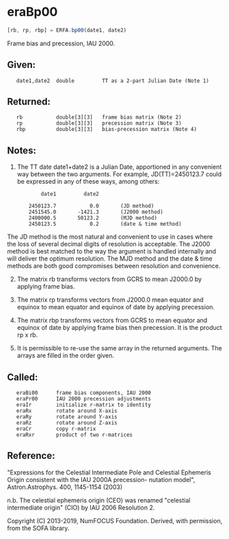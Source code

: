 # eraBp00

```js
[rb, rp, rbp] = ERFA.bp00(date1, date2)
```

Frame bias and precession, IAU 2000.

## Given:
```
   date1,date2  double         TT as a 2-part Julian Date (Note 1)
```

## Returned:
```
   rb           double[3][3]   frame bias matrix (Note 2)
   rp           double[3][3]   precession matrix (Note 3)
   rbp          double[3][3]   bias-precession matrix (Note 4)
```

## Notes:

1) The TT date date1+date2 is a Julian Date, apportioned in any
   convenient way between the two arguments.  For example,
   JD(TT)=2450123.7 could be expressed in any of these ways,
   among others:

```
           date1         date2

       2450123.7           0.0       (JD method)
       2451545.0       -1421.3       (J2000 method)
       2400000.5       50123.2       (MJD method)
       2450123.5           0.2       (date & time method)
```

   The JD method is the most natural and convenient to use in
   cases where the loss of several decimal digits of resolution
   is acceptable.  The J2000 method is best matched to the way
   the argument is handled internally and will deliver the
   optimum resolution.  The MJD method and the date & time methods
   are both good compromises between resolution and convenience.

2) The matrix rb transforms vectors from GCRS to mean J2000.0 by
   applying frame bias.

3) The matrix rp transforms vectors from J2000.0 mean equator and
   equinox to mean equator and equinox of date by applying
   precession.

4) The matrix rbp transforms vectors from GCRS to mean equator and
   equinox of date by applying frame bias then precession.  It is
   the product rp x rb.

5) It is permissible to re-use the same array in the returned
   arguments.  The arrays are filled in the order given.

## Called:
```
   eraBi00      frame bias components, IAU 2000
   eraPr00      IAU 2000 precession adjustments
   eraIr        initialize r-matrix to identity
   eraRx        rotate around X-axis
   eraRy        rotate around Y-axis
   eraRz        rotate around Z-axis
   eraCr        copy r-matrix
   eraRxr       product of two r-matrices
```

## Reference:
   "Expressions for the Celestial Intermediate Pole and Celestial
   Ephemeris Origin consistent with the IAU 2000A precession-
   nutation model", Astron.Astrophys. 400, 1145-1154 (2003)

   n.b. The celestial ephemeris origin (CEO) was renamed "celestial
        intermediate origin" (CIO) by IAU 2006 Resolution 2.

Copyright (C) 2013-2019, NumFOCUS Foundation.
Derived, with permission, from the SOFA library.
